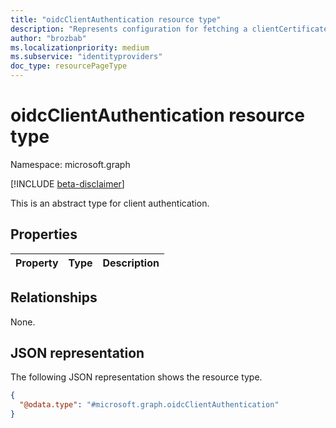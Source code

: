 ```yaml
---
title: "oidcClientAuthentication resource type"
description: "Represents configuration for fetching a clientCertificateAuthentication in an API call."
author: "brozbab"
ms.localizationpriority: medium
ms.subservice: "identityproviders"
doc_type: resourcePageType
---
```


# oidcClientAuthentication resource type

Namespace: microsoft.graph

[!INCLUDE [beta-disclaimer](../../includes/beta-disclaimer.md)]

This is an abstract type for client authentication.

## Properties

|Property|Type|Description|
|:---|:---|:---|

## Relationships

None.

## JSON representation

The following JSON representation shows the resource type.
<!-- {
  "blockType": "resource",
  "@odata.type": "microsoft.graph.oidcClientAuthentication"
}
-->
``` json
{
  "@odata.type": "#microsoft.graph.oidcClientAuthentication"
}
```

